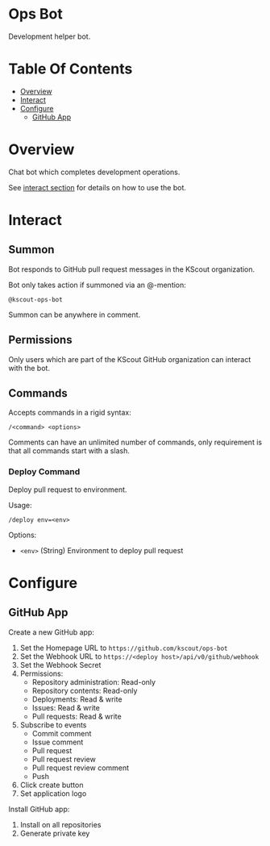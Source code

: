 # Ops Bot
Development helper bot.

# Table Of Contents
- [Overview](#overview)
- [Interact](#interact)
- [Configure](#configure)
  - [GitHub App](#github-app)
  
# Overview
Chat bot which completes development operations.

See [interact section](#interact) for details on how to use the bot.

# Interact
## Summon
Bot responds to GitHub pull request messages in the KScout organization.

Bot only takes action if summoned via an @-mention:

```
@kscout-ops-bot
```

Summon can be anywhere in comment.

## Permissions
Only users which are part of the KScout GitHub organization can interact with 
the bot.

## Commands
Accepts commands in a rigid syntax:

```
/<command> <options>
```

Comments can have an unlimited number of commands, only requirement is that all
commands start with a slash.

### Deploy Command
Deploy pull request to environment.

Usage:

```
/deploy env=<env>
```

Options:

- `<env>` (String) Environment to deploy pull request
  
# Configure
## GitHub App
Create a new GitHub app:

1. Set the Homepage URL to `https://github.com/kscout/ops-bot`
2. Set the Webhook URL to `https://<deploy host>/api/v0/github/webhook`
3. Set the Webhook Secret
4. Permissions:
   - Repository administration: Read-only
   - Repository contents: Read-only
   - Deployments: Read & write
   - Issues: Read & write
   - Pull requests: Read & write
5. Subscribe to events
   - Commit comment
   - Issue comment
   - Pull request
   - Pull request review
   - Pull request review comment
   - Push
6. Click create button
7. Set application logo

Install GitHub app:

1. Install on all repositories
2. Generate private key
